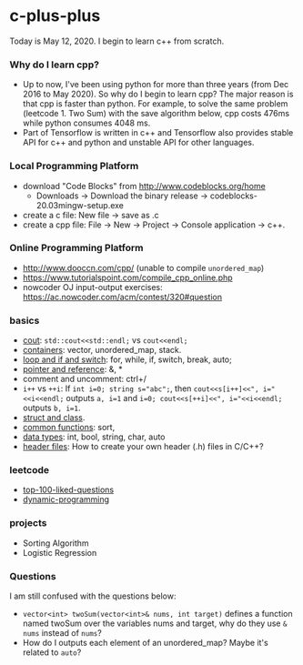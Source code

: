 # c-plus-plus
Today is May 12, 2020. I begin to learn c++ from scratch.
### Why do I learn cpp?
+ Up to now, I've been using python for more than three years (from Dec 2016 to May 2020). So why do I begin to learn cpp? The major reason is that cpp is faster than python. For example, to solve the same problem (leetcode 1. Two Sum) with the save algorithm below, cpp costs 476ms while python consumes 4048 ms.
+ Part of Tensorflow is written in c++ and Tensorflow also provides stable API for c++ and python and unstable API for other languages.
### Local Programming Platform
+ download "Code Blocks" from http://www.codeblocks.org/home
  + Downloads -> Download the binary release -> codeblocks-20.03mingw-setup.exe
+ create a c file: New file -> save as .c
+ create a cpp file: File -> New -> Project -> Console application -> c++.
### Online Programming Platform
+ http://www.dooccn.com/cpp/ (unable to compile `unordered_map`)
+ https://www.tutorialspoint.com/compile_cpp_online.php
+ nowcoder OJ input-output exercises: https://ac.nowcoder.com/acm/contest/320#question
### basics
+ [cout](https://github.com/suzyi/cpp/blob/master/basics/cout.md): `std::cout<<std::endl;` vs `cout<<endl;`
+ [containers](https://github.com/suzyi/cpp/blob/master/basics/containers.md): vector, unordered_map, stack.
+ [loop and if and switch](https://github.com/suzyi/cpp/blob/master/basics/loop_if.md): for, while, if, switch, break, auto;
+ [pointer and reference](https://github.com/suzyi/cpp/blob/master/basics/pointer_reference.md): &, *
+ comment and uncomment: ctrl+/
+ `i++` vs `++i`: If `int i=0; string s="abc";`, then `cout<<s[i++]<<", i="<<i<<endl;` outputs `a, i=1` and `i=0; cout<<s[++i]<<", i="<<i<<endl;` outputs `b, i=1`.
+ [struct and class](https://github.com/suzyi/cpp/blob/master/basics/struct_class.md).
+ [common functions](https://github.com/suzyi/cpp/blob/master/basics/common_functions.md): sort, 
+ [data types](https://github.com/suzyi/cpp/blob/master/basics/data_types.md): int, bool, string, char, auto
+ [header files](https://github.com/suzyi/cpp/blob/master/basics/header.md): How to create your own header (.h) files in C/C++?
### leetcode
+ [top-100-liked-questions](https://github.com/suzyi/cpp/blob/master/leetcode/top-100-liked-questions.md)
+ [dynamic-programming](https://github.com/suzyi/cpp/blob/master/leetcode/dynamic-programming.md)
### projects
+ Sorting Algorithm
+ Logistic Regression
### Questions
I am still confused with the questions below:
+ `vector<int> twoSum(vector<int>& nums, int target)` defines a function named twoSum over the variables nums and target, why do they use `& nums` instead of `nums`?
+ How do I outputs each element of an unordered_map? Maybe it's related to `auto`?
